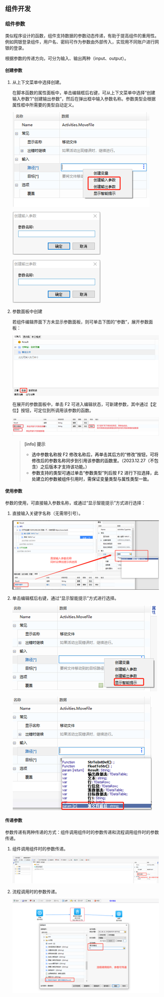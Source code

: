 ##  组件开发

### 组件参数<span id="组件参数"></span>

类似程序设计的函数，组件支持数据的参数动态传递，有助于提高组件的重用性。例如网银登录组件，用户名、密码可作为参数由外部传入，实现用不同账户进行网银的登录。

根据参数的传递方向，可分为输入、输出两种（input、output）。

####  创建参数<span id ="创建参数"></span>

1. 从上下文菜单中选择创建。

   在脚本函数的属性面板中，单击编辑框后右键，可从上下文菜单中选择“创建输入参数”/“创建输出参数”，然后在弹出框中输入参数名称。参数类型会根据属性框中所需要的类型自动定义。

   ![1699842064389](Parameter.assets/1699842064389.png)

   ![1699842143605](Parameter.assets/1699842143605.png)

   ![1699842208694](Parameter.assets/1699842208694.png)

2. 参数面板中创建

   若组件编辑界面下方未显示参数面板，则可单击下图的“参数”，展开参数面板：

   ![1699842332478](Parameter.assets/1699842332478.png)

   在展开的参数面板中，单击 F2 可进入编辑状态，可新建参数，其中通过【定位】按钮，可定位到所调用该参数的函数。

   ![1704766609246](Parameter.assets/1704766609246.png)
   
   > **[info] 提示**
   >
   > - <font color="black">选中参数名称按 F2 修改名称后，再单击其后方的“修改”按钮，可将修改后的参数名称同步到引用该参数的函数里。（2023.12.27（不包含）之后版本才支持该功能。）</font>
   > - <font color="black">参数支持的类型可通过单击“参数类型”列后按 F2 进行下拉选择，此处建立的参数被组件引用时，需保证变量类型与属性类型一致。</font>



#### 使用参数<span id ="使用参数"></span>

参数的使用，可直接输入参数名称，或通过“显示智能提示”方式进行选择：

1. 直接输入关键字名称（无需带引号）。

   ![image-20220509153449244](Parameter.assets/image-20220509153449244.png)

2. 单击编辑框后右键，通过“显示智能提示”方式进行选择。

   ![1699843155730](Parameter.assets/1699843155730.png)

   ![1699843242854](Parameter.assets/1699843242854.png)

#### 传递参数<span id ="传递参数"></span>

参数传递有两种传递的方式：组件调用组件时的参数传递和流程调用组件时的参数传递。

1. 组件调用组件时的参数传递。

   ![1699843649553](Parameter.assets/1699843649553.png)

2. 流程调用时的参数传递。

   ![1699843845487](Parameter.assets/1699843845487.png)
